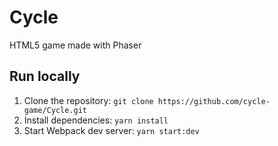 # Cycle
HTML5 game made with Phaser

## Run locally

1. Clone the repository: `git clone https://github.com/cycle-game/Cycle.git`
2. Install dependencies: `yarn install`
3. Start Webpack dev server: `yarn start:dev`
